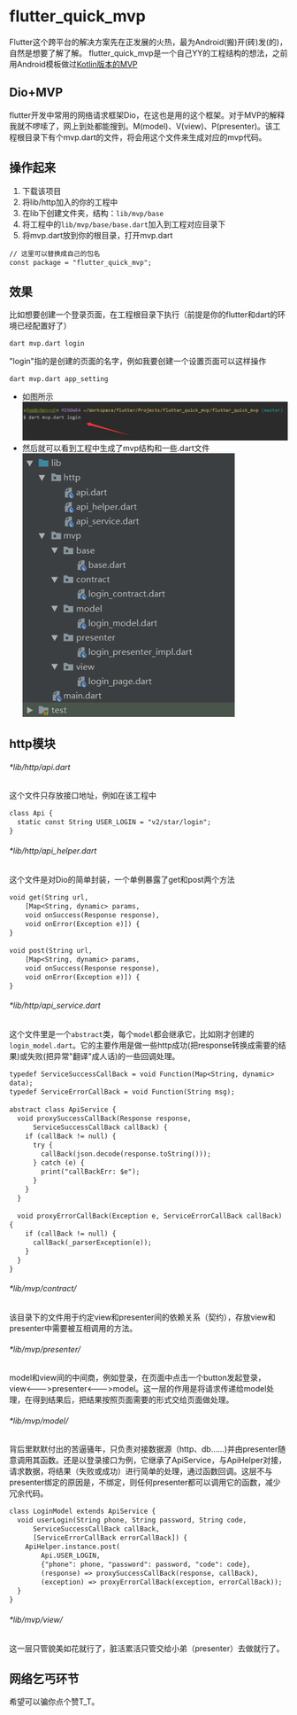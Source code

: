 # flutter_quick_mvp
Flutter这个跨平台的解决方案先在正发展的火热，最为Android(搬)开(砖)发(的)，自然是想要了解了解。
flutter_quick_mvp是一个自己YY的工程结构的想法，之前用Android模板做过[Kotlin版本的MVP](https://github.com/xiaoqinghong/AndroidQuickMVP)
## Dio+MVP
flutter开发中常用的网络请求框架Dio，在这也是用的这个框架。对于MVP的解释我就不啰嗦了，网上到处都能搜到。M(model)、V(view)、P(presenter)。该工程根目录下有个mvp.dart的文件，将会用这个文件来生成对应的mvp代码。
## 操作起来
1. 下载该项目
2. 将lib/http加入的你的工程中
3. 在lib下创建文件夹，结构：```lib/mvp/base```
4. 将工程中的```lib/mvp/base/base.dart```加入到工程对应目录下
5. 将mvp.dart放到你的根目录，打开mvp.dart
```
// 这里可以替换成自己的包名
const package = "flutter_quick_mvp";
```
## 效果
比如想要创建一个登录页面，在工程根目录下执行（前提是你的flutter和dart的环境已经配置好了）
```
dart mvp.dart login
```
"login"指的是创建的页面的名字，例如我要创建一个设置页面可以这样操作
```
dart mvp.dart app_setting
```
- 如图所示
![image](images/cmd.png)
- 然后就可以看到工程中生成了mvp结构和一些.dart文件
![image](images/project.png)
## http模块
###### *lib/http/api.dart
这个文件只存放接口地址，例如在该工程中
```
class Api {
  static const String USER_LOGIN = "v2/star/login";
}
```
###### *lib/http/api_helper.dart
这个文件是对Dio的简单封装，一个单例暴露了get和post两个方法
```
void get(String url,
    [Map<String, dynamic> params,
    void onSuccess(Response response),
    void onError(Exception e)]) {
}

void post(String url,
    [Map<String, dynamic> params,
    void onSuccess(Response response),
    void onError(Exception e)]) {
}
```
###### *lib/http/api_service.dart
这个文件里是一个```abstract```类，每个```model```都会继承它，比如刚才创建的```login_model.dart```。它的主要作用是做一些http成功(把response转换成需要的结果)或失败(把异常"翻译"成人话)的一些回调处理。
```
typedef ServiceSuccessCallBack = void Function(Map<String, dynamic> data);
typedef ServiceErrorCallBack = void Function(String msg);

abstract class ApiService {
  void proxySuccessCallBack(Response response,
      ServiceSuccessCallBack callBack) {
    if (callBack != null) {
      try {
        callBack(json.decode(response.toString()));
      } catch (e) {
        print("callBackErr: $e");
      }
    }
  }

  void proxyErrorCallBack(Exception e, ServiceErrorCallBack callBack) {
    if (callBack != null) {
      callBack(_parserException(e));
    }
  }
}
```
###### *lib/mvp/contract/
该目录下的文件用于约定view和presenter间的依赖关系（契约），存放view和presenter中需要被互相调用的方法。
###### *lib/mvp/presenter/
model和view间的中间商，例如登录，在页面中点击一个button发起登录，view<--->presenter<--->model。这一层的作用是将请求传递给model处理，在得到结果后，把结果按照页面需要的形式交给页面做处理。
###### *lib/mvp/model/
背后里默默付出的苦逼骚年，只负责对接数据源（http、db......)并由presenter随意调用其函数。还是以登录接口为例，它继承了ApiService，与ApiHelper对接，请求数据，将结果（失败或成功）进行简单的处理，通过函数回调。这层不与presenter绑定的原因是，不绑定，则任何presenter都可以调用它的函数，减少冗余代码。
```
class LoginModel extends ApiService {
  void userLogin(String phone, String password, String code,
      ServiceSuccessCallBack callBack,
      [ServiceErrorCallBack errorCallBack]) {
    ApiHelper.instance.post(
        Api.USER_LOGIN,
        {"phone": phone, "password": password, "code": code},
        (response) => proxySuccessCallBack(response, callBack),
        (exception) => proxyErrorCallBack(exception, errorCallBack));
  }
}
```
###### *lib/mvp/view/
这一层只管貌美如花就行了，脏活累活只管交给小弟（presenter）去做就行了。
## 网络乞丐环节
希望可以骗你点个赞T_T。